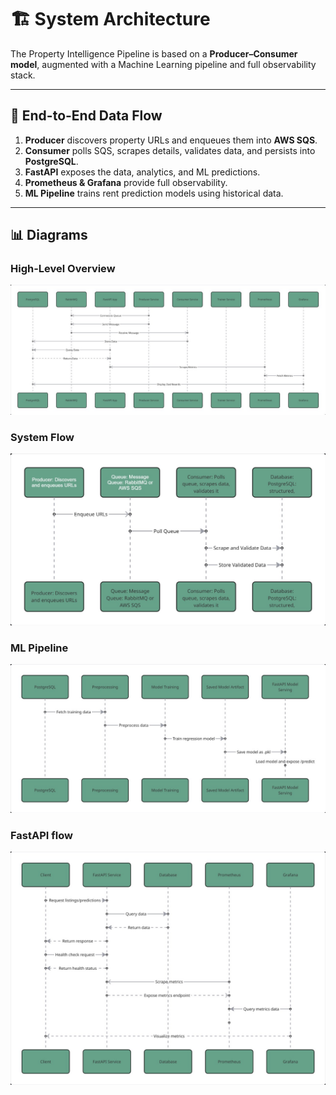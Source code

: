 # 🏗️ System Architecture

The Property Intelligence Pipeline is based on a **Producer–Consumer model**, augmented with a Machine Learning pipeline and full observability stack.

---

## 🔄 End-to-End Data Flow
1. **Producer** discovers property URLs and enqueues them into **AWS SQS**.  
2. **Consumer** polls SQS, scrapes details, validates data, and persists into **PostgreSQL**.  
3. **FastAPI** exposes the data, analytics, and ML predictions.  
4. **Prometheus & Grafana** provide full observability.  
5. **ML Pipeline** trains rent prediction models using historical data.  

---

## 📊 Diagrams

### High-Level Overview
![Architecture Overview](images/whole_architecture.jpg)

### System Flow
![System Flow](images/architecture.jpg)

### ML Pipeline
![ML Pipeline](images/machine_learning.jpg)

### FastAPI flow
![FastAPI FLOW](images/fastAPI.jpg)
